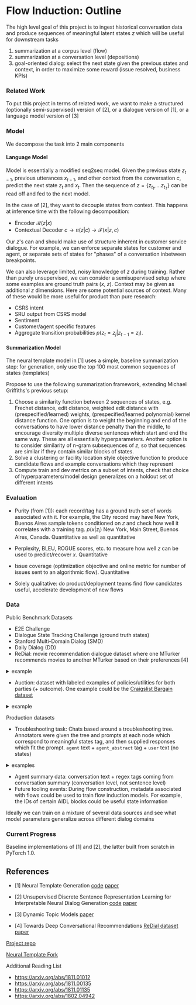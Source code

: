 # Flow Induction: Outline

The high level goal of this project is to ingest historical conversation data and produce sequences of meaningful latent states $z$ which will be useful for downstream tasks

1. summarization at a corpus level (flow)
2. summarization at a conversation level (depositions)
3. goal-oriented dialog: select the next state given the previous states and context, in order to maximize some reward (issue resolved, business KPIs)


### Related Work
To put this project in terms of related work, we want to make a structured (optionally semi-supervised) version of [2], or a dialogue version of [1], or a language model version of [3]


### Model

We decompose the task into 2 main components

#### Language Model

Model is essentially a modified seq2seq model. Given the previous state $z_{t-1}$, previous utterances $x_{t-1}$, and other context from the conversation $c$, predict the next state $z_{t}$ and $x_t$. Then the sequence of $z=\{z_{t_1}, \ldots z_{t_T}\}$ can be read off and fed to the next model. 


In the case of [2], they want to decouple states from context. This happens at inference time with the following decomposition:
<!--$x \rightarrow q(z | x) \rightarrow$-->

- Encoder $\mathcal{R}(z | x)$
- Contextual Decoder $c \rightarrow \pi(z | c) \rightarrow \mathcal{F}(x | z,c)$



<!-- - $\mathcal{R}$: an RNN the encodes $\mathbf{x}$ into $\mathbf{z}$
	- NB: does not depend on $\mathbf{c}$ so as to learn "context-independent" semantics
- $\mathcal{F}^e$: an RNN that encodes $\mathbf{c}$ into $h^e$
- $\pi$: a network that learns $\pi(\mathbf{z}\vert\mathbf{c})$
- $\mathcal{F}^d$: an RNN that predicts $\tilde{\mathbf{x}} = \mathcal{F}^d(\tilde{\mathbf{x}}\vert \mathbf{z} \sim \pi(\mathbf{z}\vert\mathbf{c}), h^e)$
chrome extension for rendering latex in github with mathjax (single $ $) https://chrome.google.com/webstore/detail/mathjax-plugin-for-github/ioemnmodlmafdkllaclgeombjnmnbima/related
-->

Our $z$'s can and should make use of structure inherent in customer service dialogue. For example, we can enforce separate states for customer and agent, or separate sets of states for "phases" of a conversation inbetween breakpoints.

We can also leverage limited, noisy knowledge of $z$ during training. Rather than purely unsupervised, we can consider a semisupervised setup where some examples are ground truth pairs ($x$, $z$). Context may be given as additional $z$ dimensions. Here are some potential sources of context. Many of these would be more useful for product than pure research:

- CSRS intent
- SRU output from CSRS model
- Sentiment 
- Customer/agent specific features
- Aggregate transition probabilities $p(z_t = z_j | z_{t-1}=z_i )$.




#### Summarization Model
The neural template model in [1] uses a simple, baseline summarization step: for generation, only use the top 100 most common sequences of states (templates)

Propose to use the following summarization framework, extending Michael Griffiths's previous setup:

1. Choose a similarity function between 2 sequences of states, e.g. Frechet distance, edit distance, weighted edit distance with (prespecified/learned) weights, (prespecified/learned polynomial) kernel distance function. One option is to weight the beginning and end of the conversations to have lower distance penalty than the middle, to encourage diversity multiple diverse sentences which start and end the same way. These are all essentially hyperparameters. Another option is to consider similarity of n-gram subsequences of $z$, so that sequences are similar if they contain similar blocks of states.
2. Solve a clustering or facility location style objective function to produce candidate flows and example conversations which they represent
3. Compute train and dev metrics on a subset of intents, check that choice of hyperparameters/model design generalizes on a holdout set of different intents


### Evaluation

- Purity (from [1]): each record/tag has a ground truth set of words associated with it. For example, the City record may have New York, Buenos Aires sample tokens conditioned on $z$ and check how well it correlates with a training tag. $p(x | z_i)$ New York, Main Street, Buenos Aires, Canada. Quantitative as well as quantitative

- Perplexity, BLEU, ROGUE scores, etc. to measure how well $z$ can be used to predict/recover $x$. Quantitative

- Issue coverage (optimization objective and online metric for number of issues sent to an algorithmic flow). Quantitative

- Solely qualitative: do product/deployment teams find flow candidates useful, accelerate development of new flows

### Data

Public Benchmark Datasets

- E2E Challenge
- Dialogue State Tracking Challenge (ground truth states)
- Stanford Multi-Domain Dialog (SMD)
- Daily Dialog (DD)
- ReDial: movie recommendation dialogue dataset where one MTurker recommends movies to another MTurker based on their preferences [4] 
<details><summary>example</summary><p>
>
{'movieMentions': {'203371': 'Final Fantasy: The Spirits Within (2001)',
  '84779': 'The Triplets of Belleville (2003)',
  '122159': 'Mary and Max (2009)',
  '151313': 'A Scanner Darkly  (2006)',
  '191602': 'Waking Life (2001)',
  '165710': 'The Boss Baby (2017)'},
 'respondentQuestions': {'203371': {'suggested': 1, 'seen': 0, 'liked': 1},
  '84779': {'suggested': 0, 'seen': 1, 'liked': 1},
  '122159': {'suggested': 0, 'seen': 1, 'liked': 1},
  '151313': {'suggested': 0, 'seen': 1, 'liked': 1},
  '191602': {'suggested': 0, 'seen': 1, 'liked': 1},
  '165710': {'suggested': 1, 'seen': 0, 'liked': 1}},
 'messages': [{'timeOffset': 0,
   'text': "Hi there, how are you? I'm looking for movie recommendations",
   'senderWorkerId': 0,
   'messageId': 1021},
  {'timeOffset': 15,
   'text': 'I am doing okay. What kind of movies do you like?',
   'senderWorkerId': 1,
   'messageId': 1022},
  {'timeOffset': 66,
   'text': 'I like animations like @84779 and @191602',
   'senderWorkerId': 0,
   'messageId': 1023},
  {'timeOffset': 86,
   'text': 'I also enjoy @122159',
   'senderWorkerId': 0,
   'messageId': 1024},
  {'timeOffset': 95,
   'text': 'Anything artistic',
   'senderWorkerId': 0,
   'messageId': 1025},
  {'timeOffset': 135,
   'text': 'You might like @165710 that was a good movie.',
   'senderWorkerId': 1,
   'messageId': 1026},
  {'timeOffset': 151,
   'text': "What's it about?",
   'senderWorkerId': 0,
   'messageId': 1027},
  {'timeOffset': 207,
   'text': 'It has Alec Baldwin it is about a baby that works for a company and gets adopted it is very funny',
   'senderWorkerId': 1,
   'messageId': 1028},
  {'timeOffset': 238,
   'text': 'That seems like a nice comedy',
   'senderWorkerId': 0,
   'messageId': 1029},
  {'timeOffset': 272,
   'text': 'Do you have any animated recommendations that are a bit more dramatic? Like @151313 for example',
   'senderWorkerId': 0,
   'messageId': 1030},
  {'timeOffset': 327,
   'text': 'I like comedies but I prefer films with a little more depth',
   'senderWorkerId': 0,
   'messageId': 1031},
  {'timeOffset': 467,
   'text': 'That is a tough one but I will remember something',
   'senderWorkerId': 1,
   'messageId': 1032},
  {'timeOffset': 509,
   'text': '@203371 was a good one',
   'senderWorkerId': 1,
   'messageId': 1033},
  {'timeOffset': 564,
   'text': "Ooh that seems cool! Thanks for the input. I'm ready to submit if you are.",
   'senderWorkerId': 0,
   'messageId': 1034},
  {'timeOffset': 571,
   'text': 'It is animated, sci fi, and has action',
   'senderWorkerId': 1,
   'messageId': 1035},
  {'timeOffset': 579,
   'text': 'Glad I could help',
   'senderWorkerId': 1,
   'messageId': 1036},
  {'timeOffset': 581, 'text': 'Nice', 'senderWorkerId': 0, 'messageId': 1037},
  {'timeOffset': 591,
   'text': 'Take care, cheers!',
   'senderWorkerId': 0,
   'messageId': 1038},
  {'timeOffset': 608, 'text': 'bye', 'senderWorkerId': 1, 'messageId': 1039}],
 'conversationId': '391',
 'respondentWorkerId': 1,
 'initiatorWorkerId': 0,
 'initiatorQuestions': {'203371': {'suggested': 1, 'seen': 0, 'liked': 1},
  '84779': {'suggested': 0, 'seen': 1, 'liked': 1},
  '122159': {'suggested': 0, 'seen': 1, 'liked': 1},
  '151313': {'suggested': 0, 'seen': 1, 'liked': 1},
  '191602': {'suggested': 0, 'seen': 1, 'liked': 1},
  '165710': {'suggested': 1, 'seen': 0, 'liked': 1}}}
</p></details>

- Auction: dataset with labeled examples of policies/utilities for both parties (+ outcome). One example could be the [Craigslist Bargain dataset](https://stanfordnlp.github.io/cocoa/)
<details><summary>example</summary><p>
>JVC HD-ILA 1080P 70 Inch TV (\$275)
> Tv is approximately 10 years old. Just installed  new lamp. There are 2 HDMI inputs. Works and looks like new.
>
> A: Hello 
> B: Hello there
> A: So, are you interested in this great TV? Honestly, I barely used it and decided to sell it because I don’t really watch much TV these days. I’m selling it for \$275
> B: I am definitely interested in the TV, but it being 10 years old has me a bit skeptical. How does the TV look running movies and games, if you don’t mind me asking.
> A: It’s full HD at 1080p and it looks great. The TV works like it is brand new. I’ll throw in a DVD player that was hooked up to it for the same price of \$275
> B: The DVD player sounds nice, but unfortunately I’m on somewhat of a budget. Would you be willing to drop the price a tad, maybe \$230?
> A: \$230 is kind of low. I’ll tell ya what, if you come pick it up where it is located I’ll sell it for \$260
> B: Throw in a couple of movies with that DVD player,and you have yourself a deal.
> A: Deal.
> B: OFFER \$260.00
> A: ACCEPT
</p></details>

Production datasets

-  Troubleshooting task: Chats based around a troubleshooting tree. Annotators were given the tree and prompts at each node which correspond to meaningful states tag, and then supplied responses which fit the prompt. `agent` text + `agent_abstract` tag + `user` text (no states) 
<details><summary>examples</summary><p>
>  [{"dialogue": [{"state": "1", "sentence": "AGENT: Hi, how can I be of assistance?"}, {"state": "2", "sentence": "USER: Physical damage to my device."}, {"state": "2", "sentence": "AGENT: Do you have protection insurance?"}, {"state": "3", "sentence": "USER: I have Apple Care."}, {"state": "3", "sentence": "AGENT: <This is your solution>"}, {"state": "147", "sentence": "USER: <End Conversation>"}, {"state": "147", "sentence": "AGENT: \<End Conversation\>"}]
>
>  "user": "Physical damage to my device.", 
>            "agent": "Do you have device protection insurance on this device?", 
>            "agent_abstract": "ASK protection insurance", 
>            "slot": "protection insurance",
>            "node": [ 
>            ...
>            ]
</p></details>

- Agent summary data: conversation text + regex tags coming from conversation summary (conversation level, not sentence level)
- Future tooling events: During flow construction, metadata associated with flows could be used to train flow induction models. For example, the IDs of certain AIDL blocks could be useful state information


Ideally we can train on a mixture of several data sources and see what model parameters generalize across different dialog domains


### Current Progress
Baseline implementations of [1] and [2], the latter built from scratch in PyTorch 1.0.


## References
- [1] Neural Template Generation [code](https://github.com/harvardnlp/neural-template-gen)
[paper](https://arxiv.org/abs/1808.10122)

- [2] Unsupervised Discrete Sentence Representation Learning for Interpretable Neural Dialog Generation [code](https://github.com/snakeztc/NeuralDialog-LAED)
[paper](https://arxiv.org/abs/1804.08069)

- [3] Dynamic Topic Models [paper](https://mimno.infosci.cornell.edu/info6150/readings/dynamic_topic_models.pdf)

- [4] Towards Deep Conversational Recommendations [ReDial dataset](https://github.com/ReDialData/website/tree/data)
[paper](http://papers.nips.cc/paper/8180-towards-deep-conversational-recommendations.pdf)

[Project repo](https://github.com/ASAPPinc/research/tree/master/will/flow-induction)

[Neural Template Fork](https://github.com/williamabrwolf/neural-template-gen)

Additional Reading List

- https://arxiv.org/abs/1811.01012
- https://arxiv.org/abs/1811.00135
- https://arxiv.org/abs/1811.01135
- https://arxiv.org/abs/1802.04942